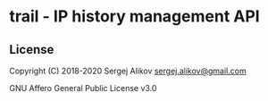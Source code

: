 # trail - IP history management API

## License

Copyright (C) 2018-2020 Sergej Alikov <sergej.alikov@gmail.com>

GNU Affero General Public License v3.0
